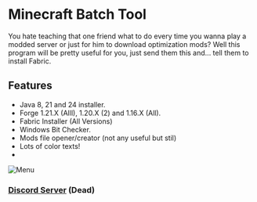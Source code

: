 # Minecraft Batch Tool
You hate teaching that one friend what to do every time you wanna play a modded server or just for him to download optimization mods? Well this program will be pretty useful for you, just send them this and... tell them to install Fabric.

## Features

 -  Java 8, 21 and 24 installer.
  -  Forge 1.21.X (Alll), 1.20.X (2) and 1.16.X (All).
 -   Fabric Installer (All Versions)
 -  Windows Bit Checker.
 -   Mods file opener/creator (not any useful but stil)
  -  Lots of color texts!
  -  
![Menu](https://github.com/user-attachments/assets/9356968c-51f5-4a11-be7d-b200220e798b)


### [Discord Server](https://discord.gg/DKk7twxm5u) (Dead)
